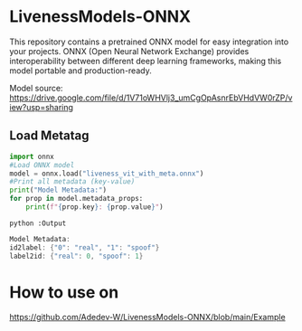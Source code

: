 # LivenessModels-ONNX
This repository contains a pretrained ONNX model for easy integration into your projects. ONNX (Open Neural Network Exchange) provides interoperability between different deep learning frameworks, making this model portable and production-ready.

Model source:
https://drive.google.com/file/d/1V71oWHVlj3_umCgOpAsnrEbVHdVW0rZP/view?usp=sharing

## Load Metatag
```python
import onnx
#Load ONNX model
model = onnx.load("liveness_vit_with_meta.onnx")
#Print all metadata (key-value)
print("Model Metadata:")
for prop in model.metadata_props:
    print(f"{prop.key}: {prop.value}")

```

`python
:Output`
```cpp
Model Metadata:
id2label: {"0": "real", "1": "spoof"}
label2id: {"real": 0, "spoof": 1}
```

# How to use on 
https://github.com/Adedev-W/LivenessModels-ONNX/blob/main/Example
